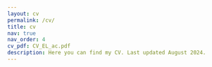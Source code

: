 ```yaml
---
layout: cv
permalink: /cv/
title: cv
nav: true
nav_order: 4
cv_pdf: CV_EL_ac.pdf
description: Here you can find my CV. Last updated August 2024.
---
```

